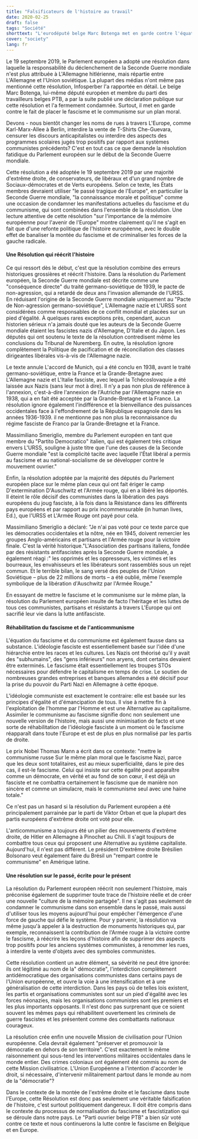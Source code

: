 ```yaml
---
title: "Falsificateurs de l'histoire au travail"
date: 2020-02-25
draft: false
tags: "Société"
shorttext: "L'eurodéputé belge Marc Botenga met en garde contre l'équation morale du fascisme et du communisme en politique."
cover: "society"
lang: fr
---
```


Le 19 septembre 2019, le Parlement européen a adopté une résolution dans laquelle la responsabilité du déclenchement de la Seconde Guerre mondiale n'est plus attribuée à L'Allemagne hitlérienne, mais répartie entre L'Allemagne et l'Union soviétique. La plupart des médias n'ont même pas mentionné cette résolution, Infosperber l'a rapportée en détail. Le belge Marc Botenga, lui-même député européen et membre du parti des travailleurs belges PTB, a par la suite publié une déclaration publique sur cette résolution et l'a fermement condamnée. Surtout, il met en garde contre le fait de placer le fascisme et le communisme sur un plan moral.

Devons - nous bientôt changer les noms de rues à travers L'Europe, comme Karl-Marx-Allee à Berlin, interdire la vente de T-Shirts Che-Guevara, censurer les discours anticapitalistes ou interdire des aspects des programmes scolaires jugés trop positifs par rapport aux systèmes communistes précédents? C'est en tout cas ce que demande la résolution fatidique du Parlement européen sur le début de la Seconde Guerre mondiale.

Cette résolution a été adoptée le 19 septembre 2019 par une majorité d'extrême droite, de conservateurs, de libéraux et d'un grand nombre de Sociaux-démocrates et de Verts européens.  Selon ce texte, les États membres devraient utiliser "le passé tragique de l'Europe", en particulier la Seconde Guerre mondiale, "la connaissance morale et politique" comme une occasion de condamner les manifestations actuelles du fascisme et du communisme, qui sont combinées dans l'ensemble de la résolution. Une lecture attentive de cette résolution "sur l'importance de la mémoire européenne pour l'avenir de l'Europe" montre clairement qu'il ne s'agit en fait que d'une refonte politique de l'histoire européenne, avec le double effet de banaliser la montée du fascisme et de criminaliser les forces de la gauche radicale.

#### Une Résolution qui réécrit l'histoire

Ce qui ressort dès le début, c'est que la résolution combine des erreurs historiques grossières et réécrit l'histoire. Dans la résolution du Parlement européen, la Seconde Guerre mondiale est décrite comme une "conséquence directe" du traité germano-soviétique de 1939, le pacte de non-agression, qui a retardé de deux ans l'invasion allemande de l'URSS. En réduisant l'origine de la Seconde Guerre mondiale uniquement au "Pacte de Non-agression germano-soviétique", L'Allemagne nazie et L'URSS sont considérées comme responsables de ce conflit mondial et placées sur un pied d'égalité. À quelques rares exceptions près, cependant, aucun historien sérieux n'a jamais douté que les auteurs de la Seconde Guerre mondiale étaient les fascistes nazis d'Allemagne, D'Italie et du Japon. Les députés qui ont soutenu le texte de la résolution contredisent même les conclusions du Tribunal de Nuremberg. En outre, la résolution ignore complètement la Politique de pacification et de réconciliation des classes dirigeantes libérales vis-à-vis de l'Allemagne nazie.

Le texte annule L'accord de Munich, qui a été conclu en 1938, avant le traité germano-soviétique, entre la France et la Grande-Bretagne avec L'Allemagne nazie et L'Italie fasciste, avec lequel la Tchécoslovaquie a été laissée aux Nazis (sans leur mot à dire). Il n'y a pas non plus de référence à l'annexion, c'est-à-dire l'annexion de l'Autriche par l'Allemagne nazie en 1938, qui a en fait été acceptée par la Grande-Bretagne et la France. La résolution ignore également l'indifférence et la bienveillance des puissances occidentales face à l'effondrement de la République espagnole dans les années 1936-1939. il ne mentionne pas non plus la reconnaissance du régime fasciste de Franco par la Grande-Bretagne et la France.

Massimiliano Smeriglio, membre du Parlement européen en tant que membre du "Partito Democratico" italien, qui est également très critique envers L'URSS, souligne à juste titre que l'une des causes de la Seconde Guerre mondiale "est la complicité tacite avec laquelle l'État libéral a permis au fascisme et au national-socialisme de se développer contre le mouvement ouvrier."

Enfin, la résolution adoptée par la majorité des députés du Parlement européen place sur le même plan ceux qui ont fait ériger le camp D'extermination D'Auschwitz et l'Armée rouge, qui en a libéré les déportés. Il éteint le rôle décisif des communistes dans la libération des pays européens du joug fasciste, à la fois dans la Résistance dans les différents pays européens et par rapport au prix incommensurable (in human lives, Ed.), que l'URSS et L'Armée Rouge ont payé pour cela.

Massimiliano Smeriglio a déclaré: "Je n'ai pas voté pour ce texte parce que les démocraties occidentales et la nôtre, née en 1945, doivent remercier les groupes Anglo-américains et partisans et l'Armée rouge pour la victoire finale. C'est la vérité historique."L'Association des partisans italiens, fondée par des résistants antifascistes après la Seconde Guerre mondiale, a également réagi :" les opprimés et les oppresseurs, les victimes et les bourreaux, les envahisseurs et les libérateurs sont rassemblés sous un rejet commun. Et le terrible bilan, le sang versé des peuples de l'Union Soviétique – plus de 22 millions de morts – a été oublié, même l'exemple symbolique de la libération d'Auschwitz par l'Armée Rouge."

En essayant de mettre le fascisme et le communisme sur le même plan, la résolution du Parlement européen insulte de facto l'héritage et les luttes de tous ces communistes, partisans et résistants à travers L'Europe qui ont sacrifié leur vie dans la lutte antifasciste.

#### Réhabilitation du fascisme et de l'anticommunisme

L'équation du fascisme et du communisme est également fausse dans sa substance. L'idéologie fasciste est essentiellement basée sur l'idée d'une hiérarchie entre les races et les cultures. Les Nazis ont théorisé qu'il y avait des "subhumains", des "gens inférieurs" non aryens, dont certains devaient être exterminés. Le fascisme était essentiellement les troupes STOs nécessaires pour défendre le capitalisme en temps de crise. Le soutien de nombreuses grandes entreprises et banques allemandes a été décisif pour la prise du pouvoir du Parti Nazi en Allemagne à cette époque.

L'idéologie communiste est exactement le contraire: elle est basée sur les principes d'égalité et d'émancipation de tous. Il vise à mettre fin à l'exploitation de l'homme par l'Homme et est une Alternative au capitalisme. Assimiler le communisme au fascisme signifie donc non seulement une nouvelle version de l'histoire, mais aussi une minimisation de facto et une sorte de réhabilitation de l'idéologie fasciste à un moment où le fascisme réapparaît dans toute l'Europe et est de plus en plus normalisé par les partis de droite.

Le prix Nobel Thomas Mann a écrit dans ce contexte: "mettre le communisme russe Sur le même plan moral que le fascisme Nazi, parce que les deux sont totalitaires, est au mieux superficialité, dans le pire des cas, il est-le fascisme. Celui qui insiste sur cette égalité peut apparaître comme un démocrate, en vérité et au fond de son cœur, il est déjà un fasciste et ne combattra certainement le fascisme que de manière non sincère et comme un simulacre, mais le communisme seul avec une haine totale."

Ce n'est pas un hasard si la résolution du Parlement européen a été principalement parrainée par le parti de Viktor Orban et que la plupart des partis européens d'extrême droite ont voté pour elle.

L'anticommunisme a toujours été un pilier des mouvements d'extrême droite, de Hitler en Allemagne à Pinochet au Chili. Il s'agit toujours de combattre tous ceux qui proposent une Alternative au système capitaliste. Aujourd'hui, il n'est pas différent. Le président D'extrême droite Brésilien Bolsonaro veut également faire du Brésil un "rempart contre le communisme" en Amérique latine.

#### Une résolution sur le passé, écrite pour le présent

La résolution du Parlement européen réécrit non seulement l'histoire, mais préconise également de supprimer toute trace de l'histoire réelle et de créer une nouvelle "culture de la mémoire partagée". Il ne s'agit pas seulement de condamner le communisme dans son ensemble dans le passé, mais aussi d'utiliser tous les moyens aujourd'hui pour empêcher l'émergence d'une force de gauche qui défie le système. Pour y parvenir, la résolution va même jusqu'à appeler à la destruction de monuments historiques qui, par exemple, reconnaissent la contribution de l'Armée rouge à la victoire contre le fascisme, à réécrire les leçons d'histoire afin de supprimer des aspects trop positifs pour les anciens systèmes communistes, à renommer les rues, à interdire la vente d'objets avec des symboles communistes.

Cette résolution contient un autre élément, sa sévérité ne peut être ignorée: ils ont légitimé au nom de la" démocratie", l'interdiction complètement antidémocratique des organisations communistes dans certains pays de l'Union européenne, et ouvre la voie à une intensification et à une généralisation de cette interdiction. Dans les pays où de telles lois existent, les partis et organisations communistes sont sur un pied d'égalité avec les forces néonazies, mais les organisations communistes sont les premiers et les plus importants opposants. Il n'est donc pas surprenant que ce soient souvent les mêmes pays qui réhabilitent ouvertement les criminels de guerre fascistes et les présentent comme des combattants nationaux courageux.

La résolution crée enfin une nouvelle Mission de civilisation pour l'Union européenne. Cela devrait également "préserver et promouvoir la démocratie en dehors de son territoire". C'est exactement le même raisonnement qui sous-tend les interventions militaires occidentales dans le monde entier. Des crimes coloniaux ont également été commis au nom de cette Mission civilisatrice. L'Union Européenne a l'intention d'accorder le droit, si nécessaire, d'intervenir militairement partout dans le monde au nom de la "démocratie"?

Dans le contexte de la montée de l'extrême droite et le fascisme dans toute l'Europe, cette Résolution est donc pas seulement une véritable falsification de l'histoire, c'est surtout politiquement dangereux. Il doit être compris dans le contexte du processus de normalisation du fascisme et fascistization qui se déroule dans notre pays. Le "Parti ouvrier belge PTB" a bien sûr voté contre ce texte et nous continuerons la lutte contre le fascisme en Belgique et en Europe.
